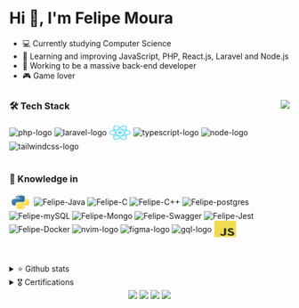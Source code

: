 
# Hi 👋, I'm Felipe Moura

- 💻 Currently studying Computer Science
- 🔭 Learning and improving JavaScript, PHP, React.js, Laravel and Node.js
- 🧐 Working to be a massive back-end developer
- 🎮 Game lover

 ##
<img align="right" src="https://user-images.githubusercontent.com/84094066/189259930-54445e31-a198-4a5c-a573-452959904b2d.gif" height="230"/>

### 🛠 Tech Stack
<div align="left" style="display: inline_block">
  <img title="PHP" align="center" alt="php-logo" height="40" width="40" src="https://cdn.jsdelivr.net/gh/devicons/devicon@latest/icons/php/php-original.svg">   
  <img title="Laravel"align="center" alt="laravel-logo" height="40" width="40" src="https://cdn.jsdelivr.net/gh/devicons/devicon@latest/icons/laravel/laravel-original.svg">
  <img title="ReactJS" align="center" alt="react-logo" height="30" width="40" src="https://raw.githubusercontent.com/devicons/devicon/master/icons/react/react-original.svg">
  <img title="TypeScript" align="center" alt="typescript-logo" height="30" width="40" src="https://cdn.jsdelivr.net/gh/devicons/devicon@latest/icons/typescript/typescript-original.svg" />
  <img title="NodeJS" align="center" alt="node-logo" height="30" width="40" src="https://cdn.jsdelivr.net/gh/devicons/devicon/icons/nodejs/nodejs-original.svg">
  <img title="TailwindCSS" align="center" alt="tailwindcss-logo" height="30" width="40" src="https://cdn.jsdelivr.net/gh/devicons/devicon@latest/icons/tailwindcss/tailwindcss-original.svg" />
</div>
<br/>

### 🤯 Knowledge in
<div align="left" style="display: inline_block">
  <img title="Python" align="center" alt="Felipe-Python" height="30" width="40" src="https://raw.githubusercontent.com/devicons/devicon/master/icons/python/python-original.svg"> 
  <img title="Java" align="center" alt="Felipe-Java" height="30" width="40" src="https://cdn.jsdelivr.net/gh/devicons/devicon/icons/java/java-original-wordmark.svg">
  <img title="C" align="center" alt="Felipe-C" height="30" width="40" src="https://cdn.jsdelivr.net/gh/devicons/devicon/icons/c/c-original.svg">
  <img title="C++" align="center" alt="Felipe-C++" height="30" width="40" src="https://cdn.jsdelivr.net/gh/devicons/devicon/icons/cplusplus/cplusplus-original.svg">
  <img align="center" alt="Felipe-postgres" height="40" width="40"  src="https://cdn.jsdelivr.net/gh/devicons/devicon@latest/icons/postgresql/postgresql-original.svg"> 
  <img align="center" alt="Felipe-mySQL" height="40" width="40" src="https://cdn.jsdelivr.net/gh/devicons/devicon@latest/icons/mysql/mysql-original-wordmark.svg"">
  <img align="center" alt="Felipe-Mongo" height="40" width="40" src="https://cdn.jsdelivr.net/gh/devicons/devicon@latest/icons/mongodb/mongodb-original-wordmark.svg">
  <img align="center" alt="Felipe-Swagger" height="40" width="40" src="https://cdn.jsdelivr.net/gh/devicons/devicon@latest/icons/swagger/swagger-original.svg">
  <img align="center" alt="Felipe-Jest" height="40" width="40" src="https://cdn.jsdelivr.net/gh/devicons/devicon@latest/icons/jest/jest-plain.svg">
  <img align="center" alt="Felipe-Docker" height="40" width="40" src="https://cdn.jsdelivr.net/gh/devicons/devicon@latest/icons/docker/docker-plain.svg" >
  <img title="Vue" align="center" alt="nvim-logo" height="30" width="40" src="https://cdn.jsdelivr.net/gh/devicons/devicon@latest/icons/vuejs/vuejs-original.svg" /> 
  <img title="Nest" align="center" alt="figma-logo" height="30" width="40" src="https://cdn.jsdelivr.net/gh/devicons/devicon@latest/icons/nestjs/nestjs-original.svg" />
  <img title="Next" align="center" alt="gql-logo" height="30" width="40" src="https://cdn.jsdelivr.net/gh/devicons/devicon@latest/icons/nextjs/nextjs-original.svg"/>
  <img title="JavaScript" align="center" alt="javascript-logo" height="30" width="40" src="https://raw.githubusercontent.com/devicons/devicon/master/icons/javascript/javascript-original.svg">
</div>

<br/>

##
<div align="center">
 <div align="left">
  <details>
   <summary>⭐ Github stats</summary>
   <br/>
   <a href="https://github.com/isMeFelipe">
   <img height="170em" src="https://github-readme-stats.vercel.app/api?username=isMeFelipe&show_icons=true&theme=tokyonight&include_all_commits=true&count_private=true"/>
   
   </a>
  <a href="https://github.com/isMeFelipe">
   <img height="170em" src="https://github-readme-stats.vercel.app/api/top-langs/?username=isMeFelipe&layout=compact&langs_count=7&theme=tokyonight"/>
  </a>
  </details>
 </div>
 
<div align="center">
 <div align="left">
  <details>
   <summary>🎖️ Certifications</summary>
   <ul>
     // botar
   </ul>
  </details>
 </div>

</div>

<div> 
  <a href="https://instagram.com/_backendo" target="_blank"><img src="https://img.shields.io/badge/-Instagram-%23E4405F?style=for-the-badge&logo=instagram&logoColor=white" target="_blank"></a>
 <a href="https://discord.gg/tgKj5ANVPH" target="_blank"><img src="https://img.shields.io/badge/Discord-7289DA?style=for-the-badge&logo=discord&logoColor=white" target="_blank"></a> 
  <a href="mailto:felipemoura1407@gmail.com"><img src="https://img.shields.io/badge/-Gmail-%23333?style=for-the-badge&logo=gmail&logoColor=white" target="_blank"></a>
  <a href="https://www.linkedin.com/in/felipe-moura-a46a38209/" target="_blank"><img src="https://img.shields.io/badge/-LinkedIn-%230077B5?style=for-the-badge&logo=linkedin&logoColor=white" target="_blank"></a> 
  
</div>
